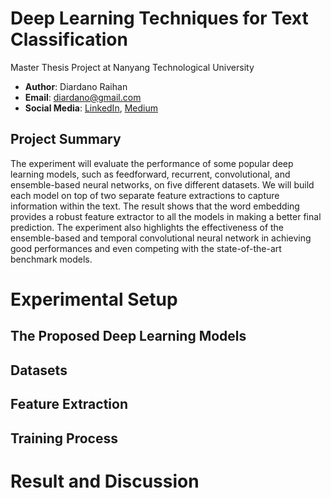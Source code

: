# Deep Learning Techniques for Text Classification
Master Thesis Project at Nanyang Technological University
- __Author__: Diardano Raihan 
- __Email__: diardano@gmail.com
- __Social Media__: [LinkedIn](https://www.linkedin.com/in/diardanoraihan), [Medium](https://diardano.medium.com/)

## Project Summary
The experiment will evaluate the performance of some popular deep learning models, such as feedforward, recurrent, convolutional, and ensemble-based neural networks, on five different datasets. We will build each model on top of two separate feature extractions to capture information within the text. The result shows that the word embedding provides a robust feature extractor to all the models in making a better final prediction. The experiment also highlights the effectiveness of the ensemble-based and temporal convolutional neural network in achieving good performances and even competing with the state-of-the-art benchmark models.


# Experimental Setup
## The Proposed Deep Learning Models

## Datasets


## Feature Extraction



## Training Process



# Result and Discussion








